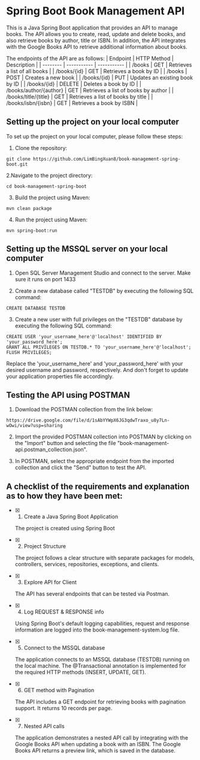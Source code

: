 # Spring Boot Book Management API
This is a Java Spring Boot application that provides an API to manage books. The API allows you to create, read, update and delete books, and also retrieve books by author, title or ISBN. In addition, the API integrates with the Google Books API to retrieve additional information about books.

The endpoints of the API are as follows:
| Endpoint | HTTP Method | Description |
| -------- | ----------- | ----------- |
| /books  |  GET | Retrieves a list of all books  |
| /books/{id}  |  GET | Retrieves a book by ID  |
| /books  |  POST | Creates a new book  |
| /books/{id} |  	PUT | Updates an existing book by ID  |
| /books/{id} | DELETE | Deletes a book by ID  |
| /books/author/{author} |  GET | Retrieves a list of books by author  |
| /books/title/{title}  |  GET | Retrieves a list of books by title  |
| /books/isbn/{isbn}  |  GET | 	Retrieves a book by ISBN  |


## Setting up the project on your local computer
To set up the project on your local computer, please follow these steps:
1. Clone the repository:
```
git clone https://github.com/LimBingXuan8/book-management-spring-boot.git
```

2.Navigate to the project directory:
```
cd book-management-spring-boot
```

3. Build the project using Maven:
```
mvn clean package
```

4. Run the project using Maven:
```
mvn spring-boot:run
```


## Setting up the MSSQL server on your local computer
1. Open SQL Server Management Studio and connect to the server. Make sure it runs on port 1433

2. Create a new database called "TESTDB" by executing the following SQL command:
```
CREATE DATABASE TESTDB
```

3. Create a new user with full privileges on the "TESTDB" database by executing the following SQL command:
```
CREATE USER 'your_username_here'@'localhost' IDENTIFIED BY 'your_password_here';
GRANT ALL PRIVILEGES ON TESTDB.* TO 'your_username_here'@'localhost';
FLUSH PRIVILEGES;
```
Replace the 'your_username_here' and 'your_password_here' with your desired username and password, respectively. And don't forget to update your application properties file accordingly.



## Testing the API using POSTMAN
1. Download the POSTMAN collection from the link below:
```
https://drive.google.com/file/d/1sAbYYWpX6JG3qdwTraxo_u8y7Ln-wOwi/view?usp=sharing
```

2. Import the provided POSTMAN collection into POSTMAN by clicking on the "Import" button and selecting the file "book-management-api.postman_collection.json".

3. In POSTMAN, select the appropriate endpoint from the imported collection and click the "Send" button to test the API.


## A checklist of the requirements and explanation as to how they have been met:
- [x]  1. Create a Java Spring Boot Application

    The project is created using Spring Boot

- [x] 2. Project Structure

    The project follows a clear structure with separate packages for models, controllers, services, repositories, exceptions, and clients.

- [x] 3. Explore API for Client

    The API has several endpoints that can be tested via Postman. 

- [x] 4. Log REQUEST & RESPONSE info

    Using Spring Boot's default logging capabilities, request and response information are logged into the book-management-system.log file. 

- [x] 5. Connect to the MSSQL database

    The application connects to an MSSQL database (TESTDB) running on the local machine. The @Transactional annotation is implemented for the required HTTP methods         (INSERT, UPDATE, GET).

- [x]  6. GET method with Pagination

    The API includes a GET endpoint for retrieving books with pagination support. It returns 10 records per page.

- [x] 7. Nested API calls

    The application demonstrates a nested API call by integrating with the Google Books API when updating a book with an ISBN. The Google Books API returns a preview       link, which is saved in the database.
